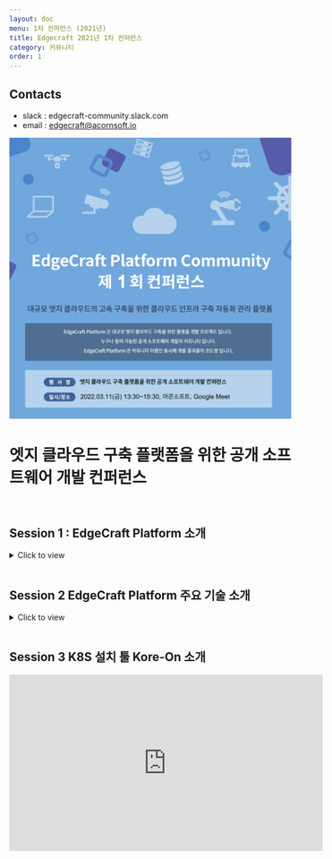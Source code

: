 ```yaml
---
layout: doc
menu: 1차 컨퍼런스 (2021년)
title: Edgecraft 2021년 1차 컨퍼런스
category: 커뮤니티
order: 1
---
```


<!-- <div class="page__content" style="padding: 0 80px"> image와 폭 맞춤을 위한 스타일 설정
</div> -->

## Contacts

- slack : edgecraft-community.slack.com
- email : edgecraft@acornsoft.io

<p align="center"><img src="/images/conference-01.jpg"></p>

# 엣지 클라우드 구축 플랫폼을 위한 공개 소프트웨어 개발 컨퍼런스

<br/>


## Session 1 : EdgeCraft Platform 소개

<details>
<summary>Click to view</summary>
<div markdown="1">
<br/>

<iframe width="560" height="315" src="https://www.youtube.com/embed/C4hcX67lsOQ" title="YouTube video player" frameborder="0" allow="accelerometer; autoplay; clipboard-write; encrypted-media; gyroscope; picture-in-picture" allowfullscreen></iframe>

</div>
</details>
<br/>

## Session 2 EdgeCraft Platform 주요 기술 소개

<details>
<summary>Click to view</summary>
<div markdown="1">
<br/>

<iframe width="560" height="315" src="https://www.youtube.com/embed/7VnmqfUIU_Y" title="YouTube video player" frameborder="0" allow="accelerometer; autoplay; clipboard-write; encrypted-media; gyroscope; picture-in-picture" allowfullscreen></iframe>

</div>
</details>
<br/>

## Session 3 K8S 설치 툴 Kore-On 소개

<iframe width="560" height="315" src="https://youtu.be/oxmzCNWOP3E" title="YouTube video player" frameborder="0" allow="accelerometer; autoplay; clipboard-write; encrypted-media; gyroscope; picture-in-picture" allowfullscreen></iframe>
